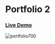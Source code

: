 # Portfolio 2
### [Live Demo](https://kevinallen4325.github.io/kevinoneill/)


![portfolio700](https://user-images.githubusercontent.com/26398311/27764867-9a08f2d2-5e69-11e7-978f-7256885d29dd.png)




